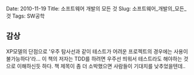 Date: 2010-11-19
Title: 소프트웨어 개발의 모든 것
Slug: 소프트웨어_개발의_모든_것
Tags: SW공학

## 감상
XP모델의 단점으로 '우주 탐사선과 같이 테스트가 어려운 프로젝트의 경우에는 사용이 불가능하다'라… 
이 책의 저자는 TDD를 하려면 우주선 띄워서 테스트라도 해야하는 것으로 이해하신듯 하다. 
책 제목이 좀 더 소박했으면 사람들이 기대치를 낮추었을텐데.. 
